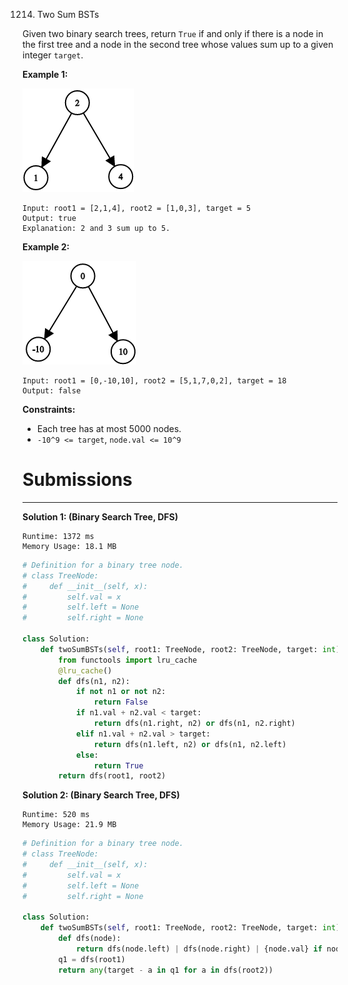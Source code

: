 1214. Two Sum BSTs

Given two binary search trees, return `True` if and only if there is a node in the first tree and a node in the second tree whose values sum up to a given integer `target`.

**Example 1:**

![1214_1368_1_a2](img/1214_1368_1_a2.png)

```
Input: root1 = [2,1,4], root2 = [1,0,3], target = 5
Output: true
Explanation: 2 and 3 sum up to 5.
```

**Example 2:**

![1214_1368_2_a](img/1214_1368_2_a.png)

```
Input: root1 = [0,-10,10], root2 = [5,1,7,0,2], target = 18
Output: false
```

**Constraints:**

* Each tree has at most 5000 nodes.
* `-10^9 <= target`, `node.val <= 10^9`

# Submissions
---
**Solution 1: (Binary Search Tree, DFS)**
```
Runtime: 1372 ms
Memory Usage: 18.1 MB
```
```python
# Definition for a binary tree node.
# class TreeNode:
#     def __init__(self, x):
#         self.val = x
#         self.left = None
#         self.right = None

class Solution:
    def twoSumBSTs(self, root1: TreeNode, root2: TreeNode, target: int) -> bool:
        from functools import lru_cache
        @lru_cache()
        def dfs(n1, n2):
            if not n1 or not n2:
                return False
            if n1.val + n2.val < target:
                return dfs(n1.right, n2) or dfs(n1, n2.right)
            elif n1.val + n2.val > target:
                return dfs(n1.left, n2) or dfs(n1, n2.left)
            else:
                return True
        return dfs(root1, root2)
```

**Solution 2: (Binary Search Tree, DFS)**
```
Runtime: 520 ms
Memory Usage: 21.9 MB
```
```python
# Definition for a binary tree node.
# class TreeNode:
#     def __init__(self, x):
#         self.val = x
#         self.left = None
#         self.right = None

class Solution:
    def twoSumBSTs(self, root1: TreeNode, root2: TreeNode, target: int) -> bool:
        def dfs(node):
            return dfs(node.left) | dfs(node.right) | {node.val} if node else set()
        q1 = dfs(root1)
        return any(target - a in q1 for a in dfs(root2))
```
